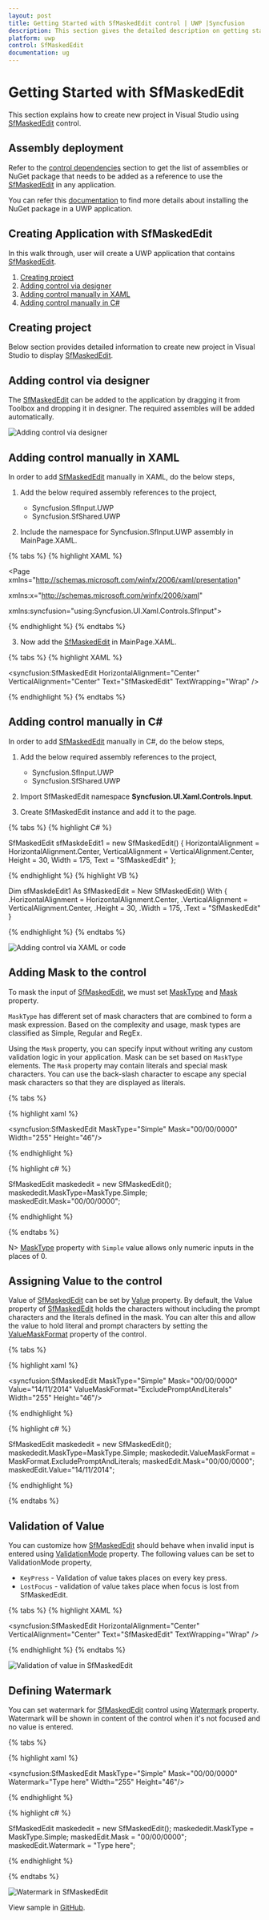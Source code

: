 ```yaml
---
layout: post
title: Getting Started with SfMaskedEdit control | UWP |Syncfusion
description: This section gives the detailed description on getting started with the UWP SfMaskedEdit and its basic features.
platform: uwp
control: SfMaskedEdit
documentation: ug
---
```


# Getting Started with SfMaskedEdit

This section explains how to create new project in Visual Studio using [SfMaskedEdit](https://help.syncfusion.com/cr/cref_files/uwp/Syncfusion.SfInput.UWP~Syncfusion.UI.Xaml.Controls.Input.SfMaskedEdit.html) control.

## Assembly deployment
Refer to the [control dependencies](https://help.syncfusion.com/uwp/control-dependencies#sfmaskededit) section to get the list of assemblies or NuGet package that needs to be added as a reference to use the [SfMaskedEdit](https://help.syncfusion.com/cr/cref_files/uwp/Syncfusion.SfInput.UWP~Syncfusion.UI.Xaml.Controls.Input.SfMaskedEdit.html) in any application.

You can refer this [documentation](https://help.syncfusion.com/uwp/visual-studio-integration/nuget-packages) to find more details about installing the NuGet package in a UWP application.

## Creating Application with SfMaskedEdit
In this walk through, user will create a UWP application that contains [SfMaskedEdit](https://help.syncfusion.com/cr/cref_files/uwp/Syncfusion.SfInput.UWP~Syncfusion.UI.Xaml.Controls.Input.SfMaskedEdit.html).
1. [Creating project](#Creating-the-project)
2. [Adding control via designer](#Adding-control-via-designer)
3. [Adding control manually in XAML](#Adding-control-manually-in-XAML)
4. [Adding control manually in C#](#Adding-control-manually-in-C#)

## Creating project 
Below section provides detailed information to create new project in Visual Studio to display [SfMaskedEdit](https://help.syncfusion.com/cr/cref_files/uwp/Syncfusion.SfInput.UWP~Syncfusion.UI.Xaml.Controls.Input.SfMaskedEdit.html).

## Adding control via designer
The [SfMaskedEdit](https://help.syncfusion.com/cr/cref_files/uwp/Syncfusion.SfInput.UWP~Syncfusion.UI.Xaml.Controls.Input.SfMaskedEdit.html) can be added to the application by dragging it from Toolbox and dropping it in designer. The required assembles will be added automatically.

![Adding control via designer](Getting-Started_images/Getting-Started_img2.png)

## Adding control manually in XAML

In order to add [SfMaskedEdit](https://help.syncfusion.com/cr/cref_files/uwp/Syncfusion.SfInput.UWP~Syncfusion.UI.Xaml.Controls.Input.SfMaskedEdit.html) manually in XAML, do the below steps,

1. Add the below required assembly references to the project,

    * Syncfusion.SfInput.UWP
    * Syncfusion.SfShared.UWP

2. Include the namespace for Syncfusion.SfInput.UWP assembly in MainPage.XAML.

{% tabs %}
{% highlight XAML %}

<Page xmlns="http://schemas.microsoft.com/winfx/2006/xaml/presentation"

xmlns:x="http://schemas.microsoft.com/winfx/2006/xaml"

xmlns:syncfusion="using:Syncfusion.UI.Xaml.Controls.SfInput">

{% endhighlight %}
{% endtabs %}

3. Now add the [SfMaskedEdit](https://help.syncfusion.com/cr/cref_files/uwp/Syncfusion.SfInput.UWP~Syncfusion.UI.Xaml.Controls.Input.SfMaskedEdit.html) in MainPage.XAML.

{% tabs %}
{% highlight XAML %}

<syncfusion:SfMaskedEdit HorizontalAlignment="Center" VerticalAlignment="Center" Text="SfMaskedEdit" TextWrapping="Wrap" />

{% endhighlight %}
{% endtabs %}

## Adding control manually in C#

In order to add [SfMaskedEdit](https://help.syncfusion.com/cr/cref_files/uwp/Syncfusion.SfInput.UWP~Syncfusion.UI.Xaml.Controls.Input.SfMaskedEdit.html) manually in C#, do the below steps,

1. Add the below required assembly references to the project,

    * Syncfusion.SfInput.UWP
    * Syncfusion.SfShared.UWP

2. Import SfMaskedEdit namespace **Syncfusion.UI.Xaml.Controls.Input**.

3. Create SfMaskedEdit instance and add it to the page.

{% tabs %}
{% highlight C# %}

SfMaskedEdit sfMaskdeEdit1 = new SfMaskedEdit()
{
    HorizontalAlignment = HorizontalAlignment.Center,
    VerticalAlignment = VerticalAlignment.Center,
    Height = 30,
    Width = 175,
    Text = "SfMaskedEdit"
};

{% endhighlight %}
{% highlight VB %}

Dim sfMaskdeEdit1 As SfMaskedEdit = New SfMaskedEdit() With {
    .HorizontalAlignment = HorizontalAlignment.Center,
    .VerticalAlignment = VerticalAlignment.Center,
    .Height = 30,
    .Width = 175,
    .Text = "SfMaskedEdit"
}

{% endhighlight %}
{% endtabs %}

![Adding control via XAML or code](Getting-Started_images/Getting-Started_img3.png)

## Adding Mask to the control

To mask the input of [SfMaskedEdit](https://help.syncfusion.com/cr/cref_files/uwp/Syncfusion.SfInput.UWP~Syncfusion.UI.Xaml.Controls.Input.SfMaskedEdit.html),  we must set [MaskType](https://help.syncfusion.com/cr/cref_files/uwp/Syncfusion.SfInput.UWP~Syncfusion.UI.Xaml.Controls.Input.SfMaskedEdit~MaskType.html) and [Mask](https://help.syncfusion.com/cr/cref_files/uwp/Syncfusion.SfInput.UWP~Syncfusion.UI.Xaml.Controls.Input.SfMaskedEdit~Mask.html) property.

`MaskType` has different set of mask characters that are combined to form a mask expression. Based on the complexity and usage, mask types are classified as Simple, Regular and RegEx.

Using the `Mask` property, you can specify input without writing any custom validation logic in your application. Mask can be set based on `MaskType` elements. The `Mask` property may contain literals and special mask characters. You can use the back-slash character to escape any special mask characters so that they are displayed as literals.

{% tabs %}

{% highlight xaml %}

<syncfusion:SfMaskedEdit MaskType="Simple" Mask="00/00/0000" Width="255" Height="46"/>

{% endhighlight %}

{% highlight c# %}

SfMaskedEdit maskededit = new SfMaskedEdit();
maskededit.MaskType=MaskType.Simple;
maskedEdit.Mask="00/00/0000";

{% endhighlight %}

{% endtabs %}

N> [MaskType]([MaskType](https://help.syncfusion.com/cr/cref_files/uwp/Syncfusion.SfInput.UWP~Syncfusion.UI.Xaml.Controls.Input.SfMaskedEdit~MaskType.html)) property with `Simple` value allows only numeric inputs in the places of 0.

## Assigning Value to the control

Value of [SfMaskedEdit](https://help.syncfusion.com/cr/cref_files/uwp/Syncfusion.SfInput.UWP~Syncfusion.UI.Xaml.Controls.Input.SfMaskedEdit.html) can be set by [Value](https://help.syncfusion.com/cr/cref_files/uwp/Syncfusion.SfInput.UWP~Syncfusion.UI.Xaml.Controls.Input.SfMaskedEdit~Value.html) property. By default, the Value property of [SfMaskedEdit](https://help.syncfusion.com/cr/cref_files/uwp/Syncfusion.SfInput.UWP~Syncfusion.UI.Xaml.Controls.Input.SfMaskedEdit.html) holds the characters without including the prompt characters and the literals defined in the mask. You can alter this and allow the value to hold literal and prompt characters by setting the [ValueMaskFormat](https://help.syncfusion.com/cr/cref_files/uwp/Syncfusion.SfInput.UWP~Syncfusion.UI.Xaml.Controls.Input.SfMaskedEdit~ValueMaskFormat.html) property of the control.

{% tabs %}

{% highlight xaml %}

<syncfusion:SfMaskedEdit MaskType="Simple" Mask="00/00/0000" Value="14/11/2014" ValueMaskFormat="ExcludePromptAndLiterals" Width="255" Height="46"/>

{% endhighlight %}

{% highlight c# %}

SfMaskedEdit maskededit = new SfMaskedEdit();
maskededit.MaskType=MaskType.Simple;
maskededit.ValueMaskFormat = MaskFormat.ExcludePromptAndLiterals;
maskedEdit.Mask="00/00/0000";
maskedEdit.Value="14/11/2014";

{% endhighlight %}

{% endtabs %}

## Validation of Value

You can customize how [SfMaskedEdit](https://help.syncfusion.com/cr/cref_files/uwp/Syncfusion.SfInput.UWP~Syncfusion.UI.Xaml.Controls.Input.SfMaskedEdit.html) should behave when invalid input is entered using [ValidationMode](https://help.syncfusion.com/cr/cref_files/uwp/Syncfusion.SfInput.UWP~Syncfusion.UI.Xaml.Controls.Input.SfMaskedEdit~ValidationMode.html) property. The following values can be set to ValidationMode property,

* `KeyPress` - Validation of value takes places on every key press.
* `LostFocus` - validation of value takes place when focus is lost from SfMaskedEdit.

{% tabs %}
{% highlight XAML %}

<syncfusion:SfMaskedEdit HorizontalAlignment="Center" VerticalAlignment="Center" Text="SfMaskedEdit" TextWrapping="Wrap" />

{% endhighlight %}
{% endtabs %}

![Validation of value in SfMaskedEdit](Getting-Started_images/Getting-Started_img4.gif)

## Defining Watermark

You can set watermark for [SfMaskedEdit](https://help.syncfusion.com/cr/cref_files/uwp/Syncfusion.SfInput.UWP~Syncfusion.UI.Xaml.Controls.Input.SfMaskedEdit.html)  control using [Watermark](https://help.syncfusion.com/cr/cref_files/uwp/Syncfusion.SfInput.UWP~Syncfusion.UI.Xaml.Controls.Input.SfTextBoxExt~Watermark.html) property. Watermark will be shown in content of the control when it's not focused and no value is entered.

{% tabs %}

{% highlight xaml %}

<syncfusion:SfMaskedEdit  MaskType="Simple" Mask="00/00/0000" Watermark="Type here" Width="255" Height="46"/>

{% endhighlight %}

{% highlight c# %}

SfMaskedEdit maskededit = new SfMaskedEdit();
maskededit.MaskType = MaskType.Simple;
maskedEdit.Mask = "00/00/0000";
maskedEdit.Watermark = "Type here";

{% endhighlight %}

{% endtabs %}

![Watermark in SfMaskedEdit](Getting-Started_images/Getting-Started_img4.png)

View sample in [GitHub](https://github.com/SyncfusionExamples/SfMaskedEdit_GettingStarted_UWP).